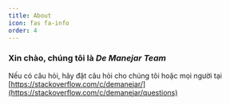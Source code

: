 ```yaml
---
title: About
icon: fas fa-info
order: 4
---
```

### Xin chào, chúng tôi là ***De Manejar Team***
Nếu có câu hỏi, hãy đặt câu hỏi cho chúng tôi hoặc mọi người tại [https://stackoverflow.com/c/demanejar/](https://stackoverflow.com/c/demanejar/questions)

<br />
